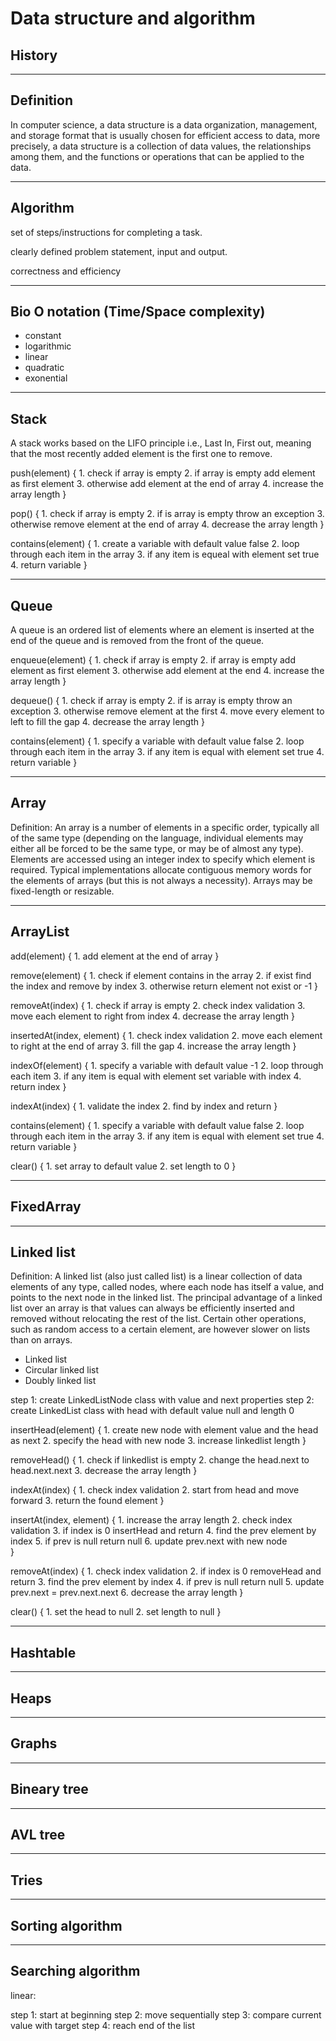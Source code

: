 # Data structure and algorithm

## History

---

## Definition

In computer science, a data structure is a data organization, management, and storage format that is usually chosen for efficient access to data, more precisely, a data structure is a collection of data values, the relationships among them, and the functions or operations that can be applied to the data.

---

## Algorithm

set of steps/instructions for completing a task.

clearly defined problem statement, input and output.

correctness and efficiency

---

## Bio O notation (Time/Space complexity)

- constant
- logarithmic
- linear
- quadratic
- exonential

---

## Stack

A stack works based on the LIFO principle i.e., Last In, First out, meaning that the most recently added element is the first one to remove.

push(element) {
    1. check if array is empty
    2. if array is empty add element as first element
    3. otherwise add element at the end of array
    4. increase the array length
}

pop() {
    1. check if array is empty
    2. if is array is empty throw an exception
    3. otherwise remove element at the end of array
    4. decrease the array length
}

contains(element) {
    1. create a variable with default value false
    2. loop through each item in the array
    3. if any item is equeal with element set true
    4. return variable
}

---

## Queue

A queue is an ordered list of elements where an element is inserted at the end of the queue and is removed from the front of the queue.

enqueue(element) {
    1. check if array is empty
    2. if array is empty add element as first element
    3. otherwise add element at the end
    4. increase the array length
}

dequeue() {
    1. check if array is empty
    2. if is array is empty throw an exception
    3. otherwise remove element at the first
    4. move every element to left to fill the gap
    4. decrease the array length
}

contains(element) {
    1. specify a variable with default value false
    2. loop through each item in the array
    3. if any item is equal with element set true
    4. return variable
}

---

## Array

Definition: An array is a number of elements in a specific order, typically all of the same type (depending on the language, individual elements may either all be forced to be the same type, or may be of almost any type). Elements are accessed using an integer index to specify which element is required. Typical implementations allocate contiguous memory words for the elements of arrays (but this is not always a necessity). Arrays may be fixed-length or resizable.

---

## ArrayList

add(element) {
    1. add element at the end of array
}

remove(element) {
    1. check if element contains in the array
    2. if exist find the index and remove by index
    3. otherwise return element not exist or -1
}

removeAt(index) {
    1. check if array is empty
    2. check index validation
    3. move each element to right from index
    4. decrease the array length
}

insertedAt(index, element) {
    1. check index validation
    2. move each element to right at the end of array
    3. fill the gap
    4. increase the array length
}

indexOf(element) {
    1. specify a variable with default value -1
    2. loop through each item
    3. if any item is equal with element set variable with index
    4. return index
}

indexAt(index) {
    1. validate the index
    2. find by index and return
}

contains(element) {
    1. specify a variable with default value false
    2. loop through each item in the array
    3. if any item is equal with element set true
    4. return variable
}

clear() {
    1. set array to default value
    2. set length to 0
}

---

## FixedArray

---

## Linked list

Definition: A linked list (also just called list) is a linear collection of data elements of any type, called nodes, where each node has itself a value, and points to the next node in the linked list. The principal advantage of a linked list over an array is that values can always be efficiently inserted and removed without relocating the rest of the list. Certain other operations, such as random access to a certain element, are however slower on lists than on arrays.

- Linked list
- Circular linked list
- Doubly linked list

step 1: create LinkedListNode class with value and next properties
step 2: create LinkedList class with head with default value null and length 0

insertHead(element) {
    1. create new node with element value and the head as next
    2. specify the head with new node
    3. increase linkedlist length
}

removeHead() {
    1. check if linkedlist is empty
    2. change the head.next to head.next.next
    3. decrease the array length
}

indexAt(index) {
    1. check index validation
    2. start from head and move forward
    3. return the found element
}

insertAt(index, element) {
    1. increase the array length
    2. check index validation
    3. if index is 0 insertHead and return
    4. find the prev element by index
    5. if prev is null return null
    6. update prev.next with new node  
}

removeAt(index) {
    1. check index validation
    2. if index is 0 removeHead and return
    3. find the prev element by index
    4. if prev is null return null
    5. update prev.next = prev.next.next
    6. decrease the array length
}

clear() {
    1. set the head to null
    2. set length to null
}

---

## Hashtable

---

## Heaps

---

## Graphs

---

## Bineary tree

---

## AVL tree

---

## Tries

---

## Sorting algorithm

---

## Searching algorithm

linear:

step 1: start at beginning
step 2: move sequentially
step 3: compare current value with target
step 4: reach end of the list
